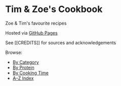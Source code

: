 # Tim & Zoe's Cookbook
Zoe & Tim's favourite recipes

Hosted via [GitHub Pages](https://your-username.github.io/your-repo-name)

See [[CREDITS]] for sources and acknowledgements

Browse:
- [By Category](indexes/category.md)
- [By Protein](indexes/protein.md)
- [By Cooking Time](indexes/time.md)
- [A–Z Index](indexes/alphabet.md)